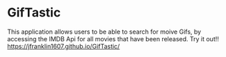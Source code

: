 # GifTastic
This application allows users to be able to search for moive Gifs, by accessing the IMDB Api for all movies that have been released.
Try it out!! https://jfranklin1607.github.io/GifTastic/
